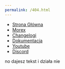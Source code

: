```yaml
---
permalink: /404.html
---
```

<!DOCTYPE html>
<html lang="pl">
<head>
    <meta charset="UTF-8">
    <meta name="viewport" content="width=device-width, initial-scale=1.0">
    <link rel="icon" type="image/x-icon" href="/sussypage/morex/favicon.png" />
    <link rel="stylesheet" href="/sussypage/morex/changelog/cstyle.css">
    <meta property="og:image" content="https://kolpa01.github.io/sussypage/morex/favicon.png">
    <title>404</title>
</head>
<body>
    <ul class="topnav">
    <li><a href="https://kolpa01.github.io/sussypage/">Strona Główna</a></li>
    <li><a href="https://kolpa01.github.io/sussypage/morex">Morex</a></li>
    <li><a href="https://kolpa01.github.io/sussypage/morex/changelog">Changelogi</a></li>
    <li><a href="https://kolpa01.github.io/sussypage/morex/docs">Dokumentacja</a></li>
    <li class="right"><a href="https://youtube.com/@kolpa01">Youtube</a></li>
    <li class="right"><a href="https://discord.gg/xJv9qcnfjq">Discord</a></li>
</ul>
<div class="cialo">
<div class="tsxt">
    no dajesz tekst i działa nie
</div>
</div>
</body>
</html>
